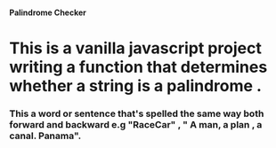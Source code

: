 #### Palindrome Checker

# This is a vanilla javascript project writing a function that determines whether a string is a palindrome .

### This  a word or sentence that's spelled the same way both forward and backward e.g "RaceCar" , " A man, a plan , a canal. Panama". 